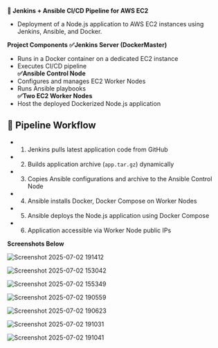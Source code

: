 **🚀 Jenkins + Ansible CI/CD Pipeline for AWS EC2**
- Deployment of a Node.js application to AWS EC2 instances using Jenkins, Ansible, and Docker.

**Project Components**
**✅Jenkins Server (DockerMaster)**  
- Runs in a Docker container on a dedicated EC2 instance  
- Executes CI/CD pipeline  
**✅Ansible Control Node**  
- Configures and manages EC2 Worker Nodes  
- Runs Ansible playbooks  
**✅Two EC2 Worker Nodes**  
- Host the deployed Dockerized Node.js application


## 🔧 **Pipeline Workflow**
- 1. Jenkins pulls latest application code from GitHub  
- 2. Builds application archive (`app.tar.gz`) dynamically  
- 3. Copies Ansible configurations and archive to the Ansible Control Node  
- 4. Ansible installs Docker, Docker Compose on Worker Nodes  
- 5. Ansible deploys the Node.js application using Docker Compose  
- 6. Application accessible via Worker Node public IPs

 **Screenshots Below**

![Screenshot 2025-07-02 191412](https://github.com/user-attachments/assets/584238cf-ec9c-40a9-a117-ddbdb62a13d1)

![Screenshot 2025-07-02 153042](https://github.com/user-attachments/assets/df781cda-6192-4c99-bfb1-6b24ba0e4b79)

![Screenshot 2025-07-02 155349](https://github.com/user-attachments/assets/ead2e4ad-3d87-46c5-9a39-b8c8ee7ae229)

![Screenshot 2025-07-02 190559](https://github.com/user-attachments/assets/9549ea7f-a847-4e74-8091-212570fbffeb)

![Screenshot 2025-07-02 190623](https://github.com/user-attachments/assets/078233a0-4d51-4046-ae62-f0e9e9835725)

![Screenshot 2025-07-02 191031](https://github.com/user-attachments/assets/ca142400-5c21-4a1c-89bd-fd0487b99230)

![Screenshot 2025-07-02 191041](https://github.com/user-attachments/assets/a97ca6f2-60d0-4963-834e-d2c347e44056)






